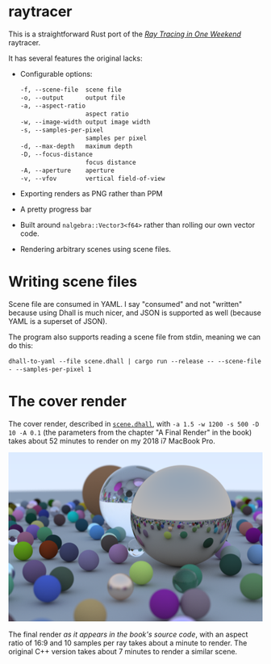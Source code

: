 # raytracer

This is a straightforward Rust port of the [_Ray Tracing in One Weekend_][rotw]
raytracer.

It has several features the original lacks:

- Configurable options:

  ```
  -f, --scene-file  scene file
  -o, --output      output file
  -a, --aspect-ratio
                    aspect ratio
  -w, --image-width output image width
  -s, --samples-per-pixel
                    samples per pixel
  -d, --max-depth   maximum depth
  -D, --focus-distance
                    focus distance
  -A, --aperture    aperture
  -v, --vfov        vertical field-of-view
  ```

- Exporting renders as PNG rather than PPM
- A pretty progress bar
- Built around `nalgebra::Vector3<f64>` rather than rolling our own vector code.
- Rendering arbitrary scenes using scene files.

# Writing scene files

Scene file are consumed in YAML. I say "consumed" and not "written" because
using Dhall is much nicer, and JSON is supported as well (because YAML is a
superset of JSON).

The program also supports reading a scene file from stdin, meaning we can do
this:

```
dhall-to-yaml --file scene.dhall | cargo run --release -- --scene-file - --samples-per-pixel 1
```

# The cover render

The cover render, described in [`scene.dhall`][scene], with
`-a 1.5 -w 1200 -s 500 -D 10 -A 0.1` (the parameters from the chapter "A Final
Render" in the book) takes about 52 minutes to render on my 2018 i7 MacBook Pro.

![](./final/final.png)

The final render _as it appears in the book's source code_, with an aspect ratio
of 16:9 and 10 samples per ray takes about a minute to render. The original C++
version takes about 7 minutes to render a similar scene.

[rotw]: https://raytracing.github.io/books/RayTracingInOneWeekend.html
[scene]: ./scene.dhall
